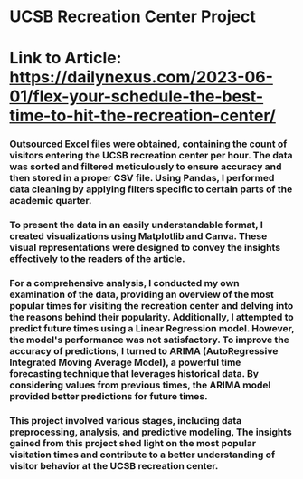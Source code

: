 # UCSB Recreation Center Project

# Link to Article: https://dailynexus.com/2023-06-01/flex-your-schedule-the-best-time-to-hit-the-recreation-center/

### Outsourced Excel files were obtained, containing the count of visitors entering the UCSB recreation center per hour. The data was sorted and filtered meticulously to ensure accuracy and then stored in a proper CSV file. Using Pandas, I performed data cleaning by applying filters specific to certain parts of the academic quarter.

### To present the data in an easily understandable format, I created visualizations using Matplotlib and Canva. These visual representations were designed to convey the insights effectively to the readers of the article.

### For a comprehensive analysis, I conducted my own examination of the data, providing an overview of the most popular times for visiting the recreation center and delving into the reasons behind their popularity. Additionally, I attempted to predict future times using a Linear Regression model. However, the model's performance was not satisfactory. To improve the accuracy of predictions, I turned to ARIMA (AutoRegressive Integrated Moving Average Model), a powerful time forecasting technique that leverages historical data. By considering values from previous times, the ARIMA model provided better predictions for future times.

### This project involved various stages, including data preprocessing, analysis, and predictive modeling, The insights gained from this project shed light on the most popular visitation times and contribute to a better understanding of visitor behavior at the UCSB recreation center.
